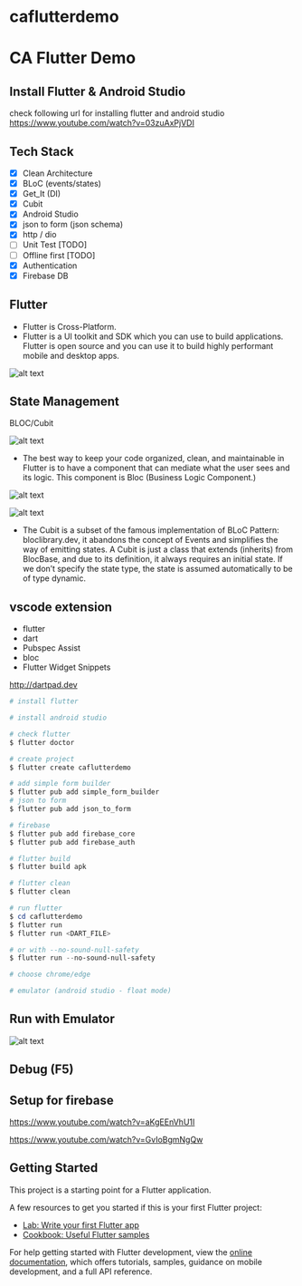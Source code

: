 # caflutterdemo

# CA Flutter Demo

## Install Flutter & Android Studio

check following url for installing flutter and android studio
https://www.youtube.com/watch?v=03zuAxPjVDI

## Tech Stack

- [x] Clean Architecture
- [x] BLoC (events/states)
- [x] Get_It (DI)
- [x] Cubit
- [x] Android Studio
- [x] json to form (json schema)
- [x] http / dio
- [ ] Unit Test [TODO]
- [ ] Offline first [TODO]
- [x] Authentication
- [x] Firebase DB

## Flutter

- Flutter is Cross-Platform.
- Flutter is a UI toolkit and SDK which you can use to build applications. Flutter is open source and you can use it to build highly performant mobile and desktop apps.

![alt text](./doc/flutter-architecture.png)

## State Management

BLOC/Cubit

![alt text](./doc/bloc-cubit.webp)

- The best way to keep your code organized, clean, and maintainable in Flutter is to have a component that can mediate what the user sees and its logic. This component is Bloc (Business Logic Component.)

![alt text](./doc/cubit1.png)

![alt text](./doc/cubit2.png)

- The Cubit is a subset of the famous implementation of BLoC Pattern: bloclibrary.dev, it abandons the concept of Events and simplifies the way of emitting states. A Cubit is just a class that extends (inherits) from BlocBase, and due to its definition, it always requires an initial state. If we don’t specify the state type, the state is assumed automatically to be of type dynamic.

## vscode extension

- flutter
- dart
- Pubspec Assist
- bloc
- Flutter Widget Snippets

http://dartpad.dev

```powershell
# install flutter

# install android studio

# check flutter
$ flutter doctor

# create project
$ flutter create caflutterdemo

# add simple form builder
$ flutter pub add simple_form_builder
# json to form
$ flutter pub add json_to_form

# firebase
$ flutter pub add firebase_core
$ flutter pub add firebase_auth

# flutter build
$ flutter build apk

# flutter clean
$ flutter clean

# run flutter
$ cd caflutterdemo
$ flutter run
$ flutter run <DART_FILE>

# or with --no-sound-null-safety
$ flutter run --no-sound-null-safety

# choose chrome/edge

# emulator (android studio - float mode)

```

## Run with Emulator

![alt text](./doc/ca-flutter-demo.gif)

## Debug (F5)

## Setup for firebase

https://www.youtube.com/watch?v=aKgEEnVhU1I

https://www.youtube.com/watch?v=GvIoBgmNgQw

## Getting Started

This project is a starting point for a Flutter application.

A few resources to get you started if this is your first Flutter project:

- [Lab: Write your first Flutter app](https://docs.flutter.dev/get-started/codelab)
- [Cookbook: Useful Flutter samples](https://docs.flutter.dev/cookbook)

For help getting started with Flutter development, view the
[online documentation](https://docs.flutter.dev/), which offers tutorials,
samples, guidance on mobile development, and a full API reference.
